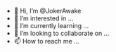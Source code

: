 - 👋 Hi, I’m @JokerAwake
- 👀 I’m interested in ...
- 🌱 I’m currently learning ...
- 💞️ I’m looking to collaborate on ...
- 📫 How to reach me ...

<!---
JokerAwake/JokerAwake is a ✨ special ✨ repository because its `README.md` (this file) appears on your GitHub profile.
You can click the Preview link to take a look at your changes.
--->
